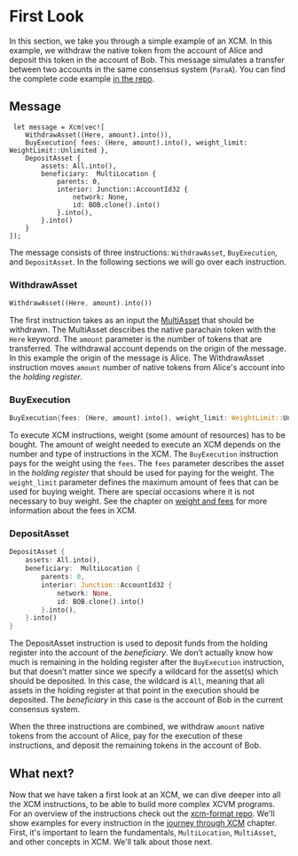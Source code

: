 # First Look
In this section, we take you through a simple example of an XCM. In this example, we withdraw the native token from the account of Alice and deposit this token in the account of Bob. This message simulates a transfer between two accounts in the same consensus system (`ParaA`). You can find the complete code example [in the repo](https://github.com/paritytech/xcm-docs/tree/main/examples).

## Message
```rust,noplayground
 let message = Xcm(vec![
    WithdrawAsset((Here, amount).into()),
    BuyExecution{ fees: (Here, amount).into(), weight_limit: WeightLimit::Unlimited },
    DepositAsset { 
        assets: All.into(), 
        beneficiary:  MultiLocation { 
            parents: 0,
            interior: Junction::AccountId32 { 
                network: None, 
                id: BOB.clone().into() 
            }.into(),
        }.into()
    }   
]);
```

The message consists of three instructions: `WithdrawAsset`, `BuyExecution`, and `DepositAsset`.
In the following sections we will go over each instruction. 

### WithdrawAsset
```rust
WithdrawAsset((Here, amount).into())
```

The first instruction takes as an input the [MultiAsset]() that should be withdrawn. The MultiAsset describes the native parachain token with the `Here` keyword. The `amount` parameter is the number of tokens that are transferred. The withdrawal account depends on the origin of the message. In this example the origin of the message is Alice.
The WithdrawAsset instruction moves `amount` number of native tokens from Alice's account into the _holding register_. 

### BuyExecution
```rust
BuyExecution{fees: (Here, amount).into(), weight_limit: WeightLimit::Unlimited}
```
To execute XCM instructions, weight (some amount of resources) has to be bought.
The amount of weight needed to execute an XCM depends on the number and type of instructions in the XCM.
The `BuyExecution` instruction pays for the weight using the `fees`.
The `fees` parameter describes the asset in the _holding register_ that should be used for paying for the weight.
The `weight_limit` parameter defines the maximum amount of fees that can be used for buying weight.
There are special occasions where it is not necessary to buy weight.
See the chapter on [weight and fees](../fundamentals/weight_and_fees.md) for more information about the fees in XCM.

### DepositAsset
```rust
DepositAsset { 
    assets: All.into(), 
    beneficiary:  MultiLocation { 
        parents: 0,
        interior: Junction::AccountId32 { 
            network: None, 
            id: BOB.clone().into() 
        }.into(),
    }.into()
}
```
The DepositAsset instruction is used to deposit funds from the holding register into the account of the _beneficiary_.
We don’t actually know how much is remaining in the holding register after the `BuyExecution` instruction, but that doesn’t matter since we specify a wildcard for the asset(s) which should be deposited.
In this case, the wildcard is `All`, meaning that all assets in the holding register at that point in the execution should be deposited.
The _beneficiary_ in this case is the account of Bob in the current consensus system. 

When the three instructions are combined, we withdraw `amount` native tokens from the account of Alice, pay for the execution of these instructions, and deposit the remaining tokens in the account of Bob. 

## What next?

Now that we have taken a first look at an XCM, we can dive deeper into all the XCM instructions, to be able to build more complex XCVM programs. 
For an overview of the instructions check out the [xcm-format repo](https://github.com/paritytech/xcm-format#5-the-xcvm-instruction-set).
We'll show examples for every instruction in the [journey through XCM](../journey/index.md) chapter.
First, it's important to learn the fundamentals, `MultiLocation`, `MultiAsset`, and other concepts in XCM.
We'll talk about those next.
